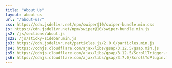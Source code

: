 ```yaml
---
title: "About Us"
layout: about-us
url: "/about-us/"
css: https://cdn.jsdelivr.net/npm/swiper@10/swiper-bundle.min.css
js: https://cdn.jsdelivr.net/npm/swiper@10/swiper-bundle.min.js
js2: /js/sections/about.js
js22: /js/sticky-sidebar.min.js
js3: https://cdn.jsdelivr.net/particles.js/2.0.0/particles.min.js
js4: https://cdnjs.cloudflare.com/ajax/libs/gsap/3.12.5/gsap.min.js
js5: https://cdnjs.cloudflare.com/ajax/libs/gsap/3.12.5/ScrollTrigger.min.js
js6: https://cdnjs.cloudflare.com/ajax/libs/gsap/3.7.0/ScrollToPlugin.min.js
---
```

